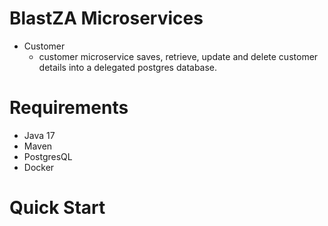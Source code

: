 # BlastZA Microservices
* Customer
  * customer microservice saves, retrieve, update and delete customer details into a delegated postgres database.
# Requirements
 * Java 17
 * Maven
 * PostgresQL
 * Docker
# Quick Start
